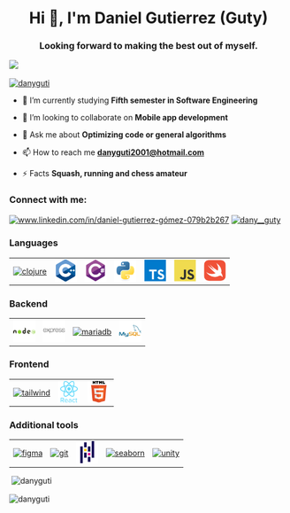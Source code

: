 <h1 align="center">Hi 👋, I'm Daniel Gutierrez (Guty)</h1>
<h3 align="center">Looking forward to making the best out of myself.</h3>

<a href="https://visitcount.itsvg.in">
  <img src="https://visitcount.itsvg.in/api?id=danyGuty&label=Profile%20Views&color=9&icon=1&pretty=true" />
</a>
<p align="left"> <a href="https://github.com/ryo-ma/github-profile-trophy"><img src="https://github-profile-trophy.vercel.app/?username=danyguti" alt="danyguti" /></a> </p>

- 🌱 I’m currently studying **Fifth semester in Software Engineering**

- 👯 I’m looking to collaborate on **Mobile app development**

- 💬 Ask me about **Optimizing code or general algorithms**

- 📫 How to reach me **danyguti2001@hotmail.com**

- ⚡ Facts **Squash, running and chess amateur**

<h3 align="left">Connect with me:</h3>
<p align="left">
<a href="https://www.linkedin.com/in/daniel-gutierrez-gómez-079b2b267" target="blank"><img align="center" src="https://raw.githubusercontent.com/rahuldkjain/github-profile-readme-generator/master/src/images/icons/Social/linked-in-alt.svg" alt="www.linkedin.com/in/daniel-gutierrez-gómez-079b2b267" height="30" width="40" /></a>
<a href="https://www.leetcode.com/dany__guty" target="blank"><img align="center" src="https://raw.githubusercontent.com/rahuldkjain/github-profile-readme-generator/master/src/images/icons/Social/leet-code.svg" alt="dany__guty" height="30" width="40" /></a>
</p>

<div style="text-align: left;">
    <h3>
        Languages
    </h3>
        <table>
            <tr>
                <td>
                <a href="https://clojure.org/" target="_blank" rel="noreferrer"> <img src="https://upload.wikimedia.org/wikipedia/commons/5/5d/Clojure_logo.svg" alt="clojure" width="40" height="40"/> </a>
                </td>
                <td>
                <a href="https://www.w3schools.com/cpp/" target="_blank" rel="noreferrer"> <img src="https://raw.githubusercontent.com/devicons/devicon/master/icons/cplusplus/cplusplus-original.svg" alt="cplusplus" width="40" height="40"/> </a>
                </td>
                <td>
                <a href="https://www.w3schools.com/cs/" target="_blank" rel="noreferrer"> <img src="https://raw.githubusercontent.com/devicons/devicon/master/icons/csharp/csharp-original.svg" alt="csharp" width="40" height="40"/> </a>
                </td>
                <td>
                 <a href="https://www.python.org" target="_blank" rel="noreferrer"> <img src="https://raw.githubusercontent.com/devicons/devicon/master/icons/python/python-original.svg" alt="python" width="40" height="40"/> </a> 
                </td>
                <td>
                <a href="https://www.typescriptlang.org/" target="_blank" rel="noreferrer"> <img src="https://raw.githubusercontent.com/devicons/devicon/master/icons/typescript/typescript-original.svg" alt="typescript" width="40" height="40"/> </a>
                </td>
                <td>
                <a href="https://developer.mozilla.org/en-US/docs/Web/JavaScript" target="_blank" rel="noreferrer"> <img src="https://raw.githubusercontent.com/devicons/devicon/master/icons/javascript/javascript-original.svg" alt="javascript" width="40" height="40"/> </a>
                </td>
                <td>
                 <a href="https://developer.apple.com/swift/" target="_blank" rel="noreferrer"> <img src="https://raw.githubusercontent.com/devicons/devicon/master/icons/swift/swift-original.svg" alt="swift" width="40" height="40"/> </a>
                </td>
            </tr>
        </table>
    <h3>
        Backend
    </h3>
    <table>
        <tr>
            <td>
            <a href="https://nodejs.org" target="_blank" rel="noreferrer"> <img src="https://raw.githubusercontent.com/devicons/devicon/master/icons/nodejs/nodejs-original-wordmark.svg" alt="nodejs" width="40" height="40"/> </a> <a href="https://pandas.pydata.org/" target="_blank" rel="noreferrer">
            </td>
            <td>
            <a href="https://expressjs.com" target="_blank" rel="noreferrer"> <img src="https://raw.githubusercontent.com/devicons/devicon/master/icons/express/express-original-wordmark.svg" alt="express" width="40" height="40"/> </a>
            </td>
            <td>
            <a href="https://mariadb.org/" target="_blank" rel="noreferrer"> <img src="https://www.vectorlogo.zone/logos/mariadb/mariadb-icon.svg" alt="mariadb" width="40" height="40"/> </a>
            </td>
            <td>
            <a href="https://www.mysql.com/" target="_blank" rel="noreferrer"> <img src="https://raw.githubusercontent.com/devicons/devicon/master/icons/mysql/mysql-original-wordmark.svg" alt="mysql" width="40" height="40"/> </a> 
            </td>
        </tr>
    </table>
    <h3>
        Frontend
    </h3>
        <table>
            <tr>
                <td>
                    <a href="https://tailwindcss.com/" target="_blank" rel="noreferrer"> <img src="https://www.vectorlogo.zone/logos/tailwindcss/tailwindcss-icon.svg" alt="tailwind" width="40" height="40"/> </a>
                </td>
                <td>
                    <a href="https://reactjs.org/" target="_blank" rel="noreferrer"> <img src="https://raw.githubusercontent.com/devicons/devicon/master/icons/react/react-original-wordmark.svg" alt="react" width="40" height="40"/> </a>
                </td>
                <td>
                    <a href="https://www.w3.org/html/" target="_blank" rel="noreferrer"> <img src="https://raw.githubusercontent.com/devicons/devicon/master/icons/html5/html5-original-wordmark.svg" alt="html5" width="40" height="40"/> </a>
                </td>
            </tr>
        </table>
    <h3>
        Additional tools
    </h3>
    <table>
        <tr>
        <td>
            <a href="https://www.figma.com/" target="_blank" rel="noreferrer"> <img src="https://www.vectorlogo.zone/logos/figma/figma-icon.svg" alt="figma" width="40" height="40"/> </a>
        </td>
        <td>
            <a href="https://git-scm.com/" target="_blank" rel="noreferrer"> <img src="https://www.vectorlogo.zone/logos/git-scm/git-scm-icon.svg" alt="git" width="40" height="40"/> </a> 
        </td>
        <td>
            <a href="https://pandas.pydata.org/" target="_blank" rel="noreferrer"> <img src="https://raw.githubusercontent.com/devicons/devicon/2ae2a900d2f041da66e950e4d48052658d850630/icons/pandas/pandas-original.svg" alt="pandas" width="40" height="40"/> </a> 
        </td>
        <td>
            <a href="https://seaborn.pydata.org/" target="_blank" rel="noreferrer"> <img src="https://seaborn.pydata.org/_images/logo-mark-lightbg.svg" alt="seaborn" width="40" height="40"/> </a>
        </td>
            <td>
                <a href="https://unity.com/" target="_blank" rel="noreferrer"> <img src="https://www.vectorlogo.zone/logos/unity3d/unity3d-icon.svg" alt="unity" width="40" height="40"/> </a>
            </td> 
        </tr>
    </table>

</div>

<p>&nbsp;<img align="center" src="https://github-readme-stats.vercel.app/api?username=danyguti&show_icons=true&locale=en" alt="danyguti" /></p>

<p><img align="center" src="https://github-readme-streak-stats.herokuapp.com/?user=danyguti&" alt="danyguti" /></p>
